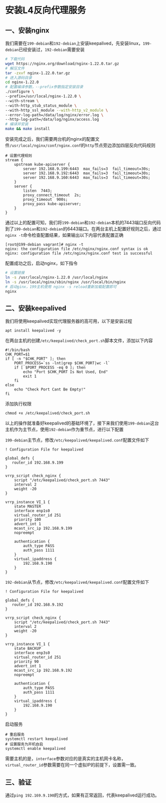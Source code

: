 # 安装L4反向代理服务

## 一、安装nginx

我们需要在`199-debian`和`192-debian`上安装keepalived，先安装linux，`199-debian`已经安装过，`192-debian`需要安装

```bash
# 下载代码
wget https://nginx.org/download/nginx-1.22.0.tar.gz
# 解压文件
tar -zxvf nginx-1.22.0.tar.gz
# 进入源码目录
cd nginx-1.22.0
# 配置编译参数，--prefix参数指定安装目录
./configure \
--prefix=/usr/local/nginx-1.22.0 \
--with-stream \
--with-http_stub_status_module \
--with-http_ssl_module --with-http_v2_module \
--error-log-path=/data/log/nginx/error.log \
--http-log-path=/data/log/nginx/access.log
# 编译并安装
make && make install
```

安装完成之后，我们需要两台机的nginx的配置文件`/usr/local/nginx/conf/nginx.conf`的`http`节点旁边添加四层反向代码规则

```shell
# 设置代理规则
stream {
    upstream kube-apiserver {
        server 192.168.9.199:6443  max_fails=3  fail_timeout=30s;
        server 192.168.9.192:6443  max_fails=3  fail_timeout=30s;
        server 192.168.9.160:6443  max_fails=3  fail_timeout=30s;
    }
    server {
        listen  7443;
        proxy_connect_timeout  2s;
        proxy_timeout  900s;
        proxy_pass kube-apiserver;
    }
}
```

通过以上的配置可知，我们将`199-debian`和`192-debian`本机的7443端口反向代码到了`199-debian`和`192-debian`的6443端口。在两台主机上配置好规则之后，通过`nginx -t`命令检查配置结果，如果输出以下内容代表配置正确

```shell
[root@199-debian vagrant]# nginx -t
nginx: the configuration file /etc/nginx/nginx.conf syntax is ok
nginx: configuration file /etc/nginx/nginx.conf test is successful
```

配置成功之后，启动nginx，如下指令

```bash
# 设置链接
ln -s /usr/local/nginx-1.22.0 /usr/local/nginx
ln -s /usr/local/nginx/sbin/nginx /usr/local/bin/nginx
# 启动ginx，199主机使用 nginx -s reload重新加载配置即可
nginx
```

## 二、安装keepalived

我们将使用keepalived实现代理服务器的高可用，以下是安装过程

```shell
apt install keepalived -y
```

在两台主机的创建`/etc/keepalived/check_port.sh`脚本文件，添加以下内容

```shell
#!/bin/bash
CHK_PORT=$1
if [ -n "$CHK_PORT" ]; then
    PORT_PROCESS=`ss -lnt|grep $CHK_PORT|wc -l`
    if [ $PORT_PROCESS -eq 0 ]; then
        echo "Port $CHK_PORT Is Not Used, End"
        exit 1
    fi
else
    echo "Check Port Cant Be Empty!"
fi
```

添加执行权限

```shell
chmod +x /etc/keepalived/check_port.sh
```

以上的操作就准备好keepalived的基础环境了，接下来我们使用`199-debian`这台主机作为主节点，使用`192-debian`作为重节点，进行以下配置

`199-debian`主节点，修改`/etc/keepalived/keepalived.conf`配置文件如下

```shell
! Configuration File for keepalived

global_defs {
   router_id 192.168.9.199
}

vrrp_script check_nginx {
    script "/etc/keepalived/check_port.sh 7443"
    interval 2
    weight -20
}

vrrp_instance VI_1 {
    state MASTER
    interface enp1s0
    virtual_router_id 251
    priority 100
    advert_int 1
    mcast_src_ip 192.168.9.199
    nopreempt

    authentication {
        auth_type PASS
        auth_pass 1111
    }
    virtual_ipaddress {
        192.168.9.190
    }
}
```

`192-debian`从节点，修改`/etc/keepalived/keepalived.conf`配置文件如下

```shell
! Configuration File for keepalived

global_defs {
   router_id 192.168.9.192
}

vrrp_script check_nginx {
    script "/etc/keepalived/check_port.sh 7443"
    interval 2
    weight -20
}

vrrp_instance VI_1 {
    state BACKUP
    interface enp3s0
    virtual_router_id 251
    priority 90
    advert_int 1
    mcast_src_ip 192.168.9.192
    nopreempt

    authentication {
        auth_type PASS
        auth_pass 1111
    }
    virtual_ipaddress {
        192.168.9.190
    }
}
```

启动服务

```shell
# 重启服务
systemctl restart keepalived
# 设置服务为开机自启
systemctl enable keepalived
```

需要主机的是，`interface`参数对应的是真实的主机网卡名称，`virtual_router_id`参数需要在同一个虚拟IP的前提下，设置需一致。

## 三、验证

通过`ping 192.169.9.190`的方式，如果有正常返回，代表keepalived运行成功。
